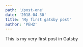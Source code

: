 ```yaml
---
path: '/post-one'
date: '2018-04-30'
title: 'My first gatsby post'
author: 'PEH2'
---
```


This is my very first post in Gatsby
